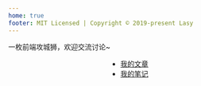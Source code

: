 ```yaml
---
home: true
footer: MIT Licensed | Copyright © 2019-present Lasy
---
```


<p style="textAlign: center">
一枚前端攻城狮，欢迎交流讨论~
</p>
<div style="margin: 0 auto; width: 100px">

- [我的文章](/posts/)
- [我的笔记](/notes/)

</div>